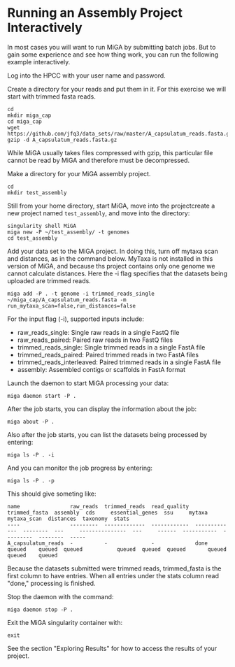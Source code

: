 # Running an Assembly Project Interactively

In most cases you will want to run MiGA by submitting batch jobs. But to gain some experience and see how thing work, you can run the following example interactively.  

Log into the HPCC with your user name and password. 

Create a directory for your reads and put them in it. For this exercise we will start with trimmed fasta reads. 

```
cd
mkdir miga_cap
cd miga_cap
wget https://github.com/jfq3/data_sets/raw/master/A_capsulatum_reads.fasta.gz
gzip -d A_capsulatum_reads.fasta.gz
```

While MiGA usually takes files compressed with gzip, this particular file cannot be read by MiGA and therefore must be decompressed.

Make a directory for your MiGA assembly project.

```
cd
mkdir test_assembly
```

Still from your home directory, start MiGA, move into the projectcreate a new project named `test_assembly`, and move into the directory:  

```
singularity shell MiGA
miga new -P ~/test_assembly/ -t genomes
cd test_assembly
```

Add your data set to the MiGA project. In doing this, turn off mytaxa scan and distances, as in the command below. MyTaxa is not installed in this version of MiGA, and because ths project contains only one genome we cannot calculate distances. Here the -i flag specifies that the datasets being uploaded are trimmed reads.

```
miga add -P . -t genome -i trimmed_reads_single  ~/miga_cap/A_capsulatum_reads.fasta -m run_mytaxa_scan=false,run_distances=false
```

For the input flag (-i), supported inputs include:
- raw_reads_single: Single raw reads in a single FastQ file
- raw_reads_paired: Paired raw reads in two FastQ files
- trimmed_reads_single: Single trimmed reads in a single FastA file
- trimmed_reads_paired: Paired trimmed reads in two FastA files
- trimmed_reads_interleaved: Paired trimmed reads in a single FastA file
- assembly: Assembled contigs or scaffolds in FastA format

Launch the daemon to start MiGA processing your data:  

```
miga daemon start -P .
```

After the job starts, you can display the information about the job:  

```
miga about -P .
```
Also after the job starts, you can list the datasets being processed by entering:  

```
miga ls -P . -i 
```

And you can monitor the job progress by entering:  

```
miga ls -P . -p
```
This should give someting like:

```
name                raw_reads  trimmed_reads  read_quality  trimmed_fasta  assembly  cds     essential_genes  ssu     mytaxa  mytaxa_scan  distances  taxonomy  stats
----                ---------  -------------  ------------  -------------  --------  ---     ---------------  ---     ------  -----------  ---------  --------  -----
A_capsulatum_reads  -          -              -             done           queued    queued  queued           queued  queued  queued       queued     queued    queued

```
Because the datasets submitted were trimmed reads, trimmed_fasta is the first column to have entries. When all entries under the stats column read "done," processing is finished.

Stop the daemon with the command:

```
miga daemon stop -P .
```

Exit the MiGA singularity container with:

```
exit
```
See the section "Exploring Results" for how to access the results of your project.
